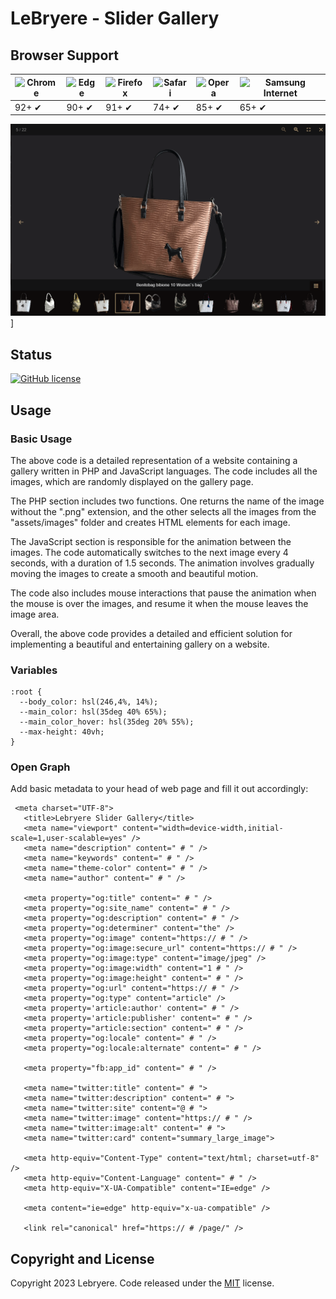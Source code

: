 # LeBryere - Slider Gallery

## Browser Support

![Chrome](https://raw.githubusercontent.com/alrra/browser-logos/master/src/chrome/chrome_48x48.png) | ![Edge](https://raw.githubusercontent.com/alrra/browser-logos/master/src/edge/edge_48x48.png) | ![Firefox](https://raw.githubusercontent.com/alrra/browser-logos/master/src/firefox/firefox_48x48.png) | ![Safari](https://raw.githubusercontent.com/alrra/browser-logos/master/src/safari/safari_48x48.png) | ![Opera](https://raw.githubusercontent.com/alrra/browser-logos/master/src/opera/opera_48x48.png) | ![Samsung Internet](https://raw.githubusercontent.com/alrra/browser-logos/master/src/samsung-internet/samsung-internet_48x48.png)
--- | --- | --- | --- | --- | --- |
92+ ✔ | 90+ ✔ | 91+ ✔ | 74+ ✔ | 85+ ✔ | 65+ ✔ |


![Resume Preview](https://github.com/LeBryere/Lebryere-Slider-Gallery/blob/master/preview.png)]

## Status

[![GitHub license](https://img.shields.io/badge/license-MIT-green?&style=plastic)](https://github.com/LeBryere/Lebryere-Slider-Gallery/blob/master/LICENSE)

## Usage


### Basic Usage

The above code is a detailed representation of a website containing a gallery written in PHP and JavaScript languages. The code includes all the images, which are randomly displayed on the gallery page.

The PHP section includes two functions. One returns the name of the image without the ".png" extension, and the other selects all the images from the "assets/images" folder and creates HTML elements for each image.

The JavaScript section is responsible for the animation between the images. The code automatically switches to the next image every 4 seconds, with a duration of 1.5 seconds. The animation involves gradually moving the images to create a smooth and beautiful motion.

The code also includes mouse interactions that pause the animation when the mouse is over the images, and resume it when the mouse leaves the image area.

Overall, the above code provides a detailed and efficient solution for implementing a beautiful and entertaining gallery on a website.

### Variables
```
:root {
  --body_color: hsl(246,4%, 14%);
  --main_color: hsl(35deg 40% 65%);
  --main_color_hover: hsl(35deg 20% 55%);
  --max-height: 40vh;
}

```
### Open Graph

Add basic metadata to your head of web page and fill it out accordingly:
```
 <meta charset="UTF-8">
   <title>Lebryere Slider Gallery</title>
   <meta name="viewport" content="width=device-width,initial-scale=1,user-scalable=yes" />
   <meta name="description" content=" # " />
   <meta name="keywords" content=" # " />
   <meta name="theme-color" content=" # " />
   <meta name="author" content=" # " />

   <meta property="og:title" content=" # " />
   <meta property="og:site_name" content=" # " />
   <meta property="og:description" content=" # " />
   <meta property="og:determiner" content="the" />
   <meta property="og:image" content="https:// # " />
   <meta property="og:image:secure_url" content="https:// # " />
   <meta property="og:image:type" content="image/jpeg" />
   <meta property="og:image:width" content="1 # " />
   <meta property="og:image:height" content=" # " />
   <meta property="og:url" content="https:// # " />
   <meta property="og:type" content="article" />
   <meta property='article:author' content=" # " />
   <meta property='article:publisher' content=" # " />
   <meta property="article:section" content=" # " />
   <meta property="og:locale" content=" # " />
   <meta property="og:locale:alternate" content=" # " />
   
   <meta property="fb:app_id" content=" # " />

   <meta name="twitter:title" content=" # ">
   <meta name="twitter:description" content=" # ">
   <meta name="twitter:site" content="@ # ">
   <meta name="twitter:image" content="https:// # " />
   <meta name="twitter:image:alt" content=" # ">
   <meta name="twitter:card" content="summary_large_image">
   
   <meta http-equiv="Content-Type" content="text/html; charset=utf-8" />
   <meta http-equiv="Content-Language" content=" # " />
   <meta http-equiv="X-UA-Compatible" content="IE=edge" />

   <meta content="ie=edge" http-equiv="x-ua-compatible" />

   <link rel="canonical" href="https:// # /page/" />
```

## Copyright and License

Copyright 2023 Lebryere. Code released under the [MIT](https://github.com/LeBryere/Lebryere-Slider-Gallery/blob/master/LICENSE) license.
